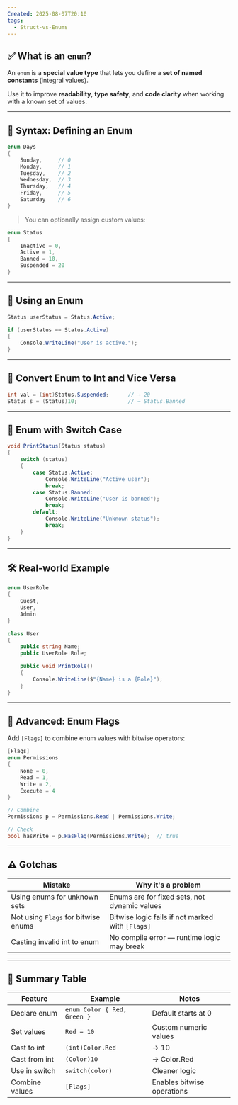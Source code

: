 ```yaml
---
Created: 2025-08-07T20:10
tags:
  - Struct-vs-Enums
---
```

## ✅ What is an `enum`?

An `enum` is a **special value type** that lets you define a **set of named constants** (integral values).

Use it to improve **readability**, **type safety**, and **code clarity** when working with a known set of values.

---

## 🧠 Syntax: Defining an Enum

```C#
enum Days
{
    Sunday,     // 0
    Monday,     // 1
    Tuesday,    // 2
    Wednesday,  // 3
    Thursday,   // 4
    Friday,     // 5
    Saturday    // 6
}
```

> You can optionally assign custom values:

```C#
enum Status
{
    Inactive = 0,
    Active = 1,
    Banned = 10,
    Suspended = 20
}
```

---

## 🚀 Using an Enum

```C#
Status userStatus = Status.Active;

if (userStatus == Status.Active)
{
    Console.WriteLine("User is active.");
}
```

---

## 🔄 Convert Enum to Int and Vice Versa

```C#
int val = (int)Status.Suspended;      // → 20
Status s = (Status)10;                // → Status.Banned
```

---

## 🧾 Enum with Switch Case

```C#
void PrintStatus(Status status)
{
    switch (status)
    {
        case Status.Active:
            Console.WriteLine("Active user");
            break;
        case Status.Banned:
            Console.WriteLine("User is banned");
            break;
        default:
            Console.WriteLine("Unknown status");
            break;
    }
}
```

---

## 🛠 Real-world Example

```C#
enum UserRole
{
    Guest,
    User,
    Admin
}

class User
{
    public string Name;
    public UserRole Role;

    public void PrintRole()
    {
        Console.WriteLine($"{Name} is a {Role}");
    }
}
```

---

## 🧠 Advanced: Enum Flags

Add `[Flags]` to combine enum values with bitwise operators:

```C#
[Flags]
enum Permissions
{
    None = 0,
    Read = 1,
    Write = 2,
    Execute = 4
}

// Combine
Permissions p = Permissions.Read | Permissions.Write;

// Check
bool hasWrite = p.HasFlag(Permissions.Write);  // true
```

---

## ⚠️ Gotchas

|Mistake|Why it's a problem|
|---|---|
|Using enums for unknown sets|Enums are for fixed sets, not dynamic values|
|Not using `Flags` for bitwise enums|Bitwise logic fails if not marked with `[Flags]`|
|Casting invalid int to enum|No compile error — runtime logic may break|

---

## 📌 Summary Table

|Feature|Example|Notes|
|---|---|---|
|Declare enum|`enum Color { Red, Green }`|Default starts at 0|
|Set values|`Red = 10`|Custom numeric values|
|Cast to int|`(int)Color.Red`|→ 10|
|Cast from int|`(Color)10`|→ Color.Red|
|Use in switch|`switch(color)`|Cleaner logic|
|Combine values|`[Flags]`|Enables bitwise operations|